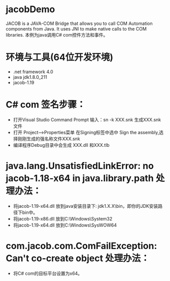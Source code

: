 # jacobDemo
JACOB is a JAVA-COM Bridge that allows you to call COM Automation components from Java. It uses JNI to make native calls to the COM libraries.
本例为java调用C# com控件方法和事件。
# 环境与工具(64位开发环境)
- .net framework 4.0
- java jdk1.8.0_211
- jacob-1.19

# C# com 签名步骤：
- 打开Visual Studio Command Prompt 输入：sn -k XXX.snk 生成XXX.snk 文件
- 打开 Project-->Properties菜单  在Signing标签中选中 Sign the assembly,选择刚刚生成的强名称文件XXX.snk
- 编译程序Debug目录中会生成 XXX.dll 和XXX.tlb

# java.lang.UnsatisfiedLinkError: no jacob-1.18-x64 in java.library.path 处理办法：
- 将jacob-1.19-x64.dll 放到java安装目录下: jdk1.X.X\bin，即你的JDK安装路径下bin中。
- 将jacob-1.19-x86.dll 放到C:\Windows\System32
- 将jacob-1.19-x64.dll 放到C:\Windows\SysWOW64

# com.jacob.com.ComFailException: Can't co-create object 处理办法：
- 将C# com的目标平台设置为x64。
